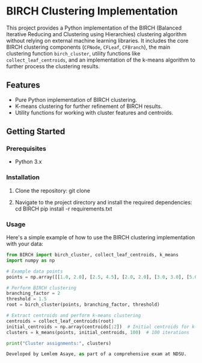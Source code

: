 # BIRCH Clustering Implementation

This project provides a Python implementation of the BIRCH (Balanced Iterative Reducing and Clustering using Hierarchies) clustering algorithm without relying on external machine learning libraries. It includes the core BIRCH clustering components (`CFNode`, `CFLeaf`, `CFBranch`), the main clustering function `birch_cluster`, utility functions like `collect_leaf_centroids`, and an implementation of the k-means algorithm to further process the clustering results.

## Features

- Pure Python implementation of BIRCH clustering.
- K-means clustering for further refinement of BIRCH results.
- Utility functions for working with cluster features and centroids.

## Getting Started

### Prerequisites

- Python 3.x

### Installation

1. Clone the repository:
git clone <repository-url>

2. Navigate to the project directory and install the required dependencies:
cd BIRCH
pip install -r requirements.txt


### Usage

Here's a simple example of how to use the BIRCH clustering implementation with your data:

```python
from BIRCH import birch_cluster, collect_leaf_centroids, k_means
import numpy as np

# Example data points
points = np.array([[1.0, 2.0], [2.5, 4.5], [2.0, 2.0], [3.0, 3.0], [5.0, 7.0]])

# Perform BIRCH clustering
branching_factor = 2
threshold = 1.5
root = birch_cluster(points, branching_factor, threshold)

# Extract centroids and perform k-means clustering
centroids = collect_leaf_centroids(root)
initial_centroids = np.array(centroids[:2])  # Initial centroids for k-means
clusters = k_means(points, initial_centroids, 100)  # 100 iterations

print("Cluster assignments:", clusters)

Developed by Lemlem Asaye, as part of a comprehensive exam at NDSU.
